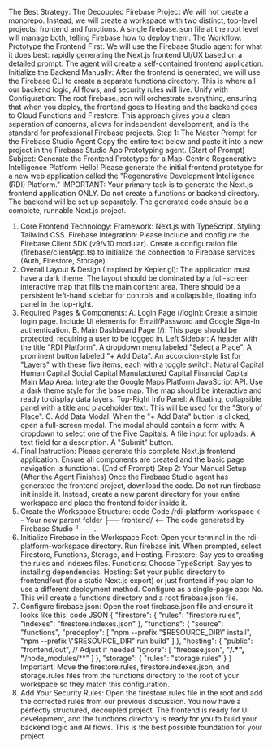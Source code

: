 The Best Strategy: The Decoupled Firebase Project
We will not create a monorepo. Instead, we will create a workspace with two distinct, top-level projects: frontend and functions. A single firebase.json file at the root level will manage both, telling Firebase how to deploy them.
The Workflow:
Prototype the Frontend First: We will use the Firebase Studio agent for what it does best: rapidly generating the Next.js frontend UI/UX based on a detailed prompt. The agent will create a self-contained frontend application.
Initialize the Backend Manually: After the frontend is generated, we will use the Firebase CLI to create a separate functions directory. This is where all our backend logic, AI flows, and security rules will live.
Unify with Configuration: The root firebase.json will orchestrate everything, ensuring that when you deploy, the frontend goes to Hosting and the backend goes to Cloud Functions and Firestore.
This approach gives you a clean separation of concerns, allows for independent development, and is the standard for professional Firebase projects.
Step 1: The Master Prompt for the Firebase Studio Agent
Copy the entire text below and paste it into a new project in the Firebase Studio App Prototyping agent.
(Start of Prompt)
Subject: Generate the Frontend Prototype for a Map-Centric Regenerative Intelligence Platform
Hello! Please generate the initial frontend prototype for a new web application called the "Regenerative Development Intelligence (RDI) Platform."
IMPORTANT: Your primary task is to generate the Next.js frontend application ONLY. Do not create a functions or backend directory. The backend will be set up separately. The generated code should be a complete, runnable Next.js project.
1. Core Frontend Technology:
Framework: Next.js with TypeScript.
Styling: Tailwind CSS.
Firebase Integration: Please include and configure the Firebase Client SDK (v9/v10 modular). Create a configuration file (firebase/clientApp.ts) to initialize the connection to Firebase services (Auth, Firestore, Storage).
2. Overall Layout & Design (Inspired by Kepler.gl):
The application must have a dark theme.
The layout should be dominated by a full-screen interactive map that fills the main content area.
There should be a persistent left-hand sidebar for controls and a collapsible, floating info panel in the top-right.
3. Required Pages & Components:
A. Login Page (/login):
Create a simple login page.
Include UI elements for Email/Password and Google Sign-In authentication.
B. Main Dashboard Page (/):
This page should be protected, requiring a user to be logged in.
Left Sidebar:
A header with the title "RDI Platform".
A dropdown menu labeled "Select a Place".
A prominent button labeled "+ Add Data".
An accordion-style list for "Layers" with these five items, each with a toggle switch:
Natural Capital
Human Capital
Social Capital
Manufactured Capital
Financial Capital
Main Map Area:
Integrate the Google Maps Platform JavaScript API.
Use a dark theme style for the base map.
The map should be interactive and ready to display data layers.
Top-Right Info Panel:
A floating, collapsible panel with a title and placeholder text. This will be used for the "Story of Place".
C. Add Data Modal:
When the "+ Add Data" button is clicked, open a full-screen modal.
The modal should contain a form with:
A dropdown to select one of the Five Capitals.
A file input for uploads.
A text field for a description.
A "Submit" button.
4. Final Instruction:
Please generate this complete Next.js frontend application. Ensure all components are created and the basic page navigation is functional.
(End of Prompt)
Step 2: Your Manual Setup (After the Agent Finishes)
Once the Firebase Studio agent has generated the frontend project, download the code. Do not run firebase init inside it. Instead, create a new parent directory for your entire workspace and place the frontend folder inside it.
1. Create the Workspace Structure:
code
Code
/rdi-platform-workspace  <-- Your new parent folder
  ├── frontend/           <-- The code generated by Firebase Studio
  └── ...
2. Initialize Firebase in the Workspace Root:
Open your terminal in the rdi-platform-workspace directory.
Run firebase init.
When prompted, select Firestore, Functions, Storage, and Hosting.
Firestore: Say yes to creating the rules and indexes files.
Functions: Choose TypeScript. Say yes to installing dependencies.
Hosting:
Set your public directory to frontend/out (for a static Next.js export) or just frontend if you plan to use a different deployment method.
Configure as a single-page app: No.
This will create a functions directory and a root firebase.json file.
3. Configure firebase.json:
Open the root firebase.json file and ensure it looks like this:
code
JSON
{
  "firestore": {
    "rules": "firestore.rules",
    "indexes": "firestore.indexes.json"
  },
  "functions": {
    "source": "functions",
    "predeploy": [
      "npm --prefix \"$RESOURCE_DIR\" install",
      "npm --prefix \"$RESOURCE_DIR\" run build"
    ]
  },
  "hosting": {
    "public": "frontend/out", // Adjust if needed
    "ignore": [
      "firebase.json",
      "**/.*",
      "**/node_modules/**"
    ]
  },
  "storage": {
    "rules": "storage.rules"
  }
}
Important: Move the firestore.rules, firestore.indexes.json, and storage.rules files from the functions directory to the root of your workspace so they match this configuration.
4. Add Your Security Rules:
Open the firestore.rules file in the root and add the corrected rules from our previous discussion.
You now have a perfectly structured, decoupled project. The frontend is ready for UI development, and the functions directory is ready for you to build your backend logic and AI flows. This is the best possible foundation for your project.